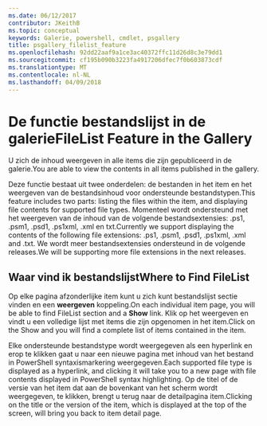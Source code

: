 ```yaml
---
ms.date: 06/12/2017
contributor: JKeithB
ms.topic: conceptual
keywords: Galerie, powershell, cmdlet, psgallery
title: psgallery_filelist_feature
ms.openlocfilehash: 92dd22aaf9a1ce3ac40372ffc11d26d8c3e79dd1
ms.sourcegitcommit: cf195b090b3223fa4917206dfec7f0b603873cdf
ms.translationtype: MT
ms.contentlocale: nl-NL
ms.lasthandoff: 04/09/2018
---
```

# <a name="filelist-feature-in-the-gallery"></a><span data-ttu-id="f7056-103">De functie bestandslijst in de galerie</span><span class="sxs-lookup"><span data-stu-id="f7056-103">FileList Feature in the Gallery</span></span>

<span data-ttu-id="f7056-104">U zich de inhoud weergeven in alle items die zijn gepubliceerd in de galerie.</span><span class="sxs-lookup"><span data-stu-id="f7056-104">You are able to view the contents in all items published in the gallery.</span></span>

<span data-ttu-id="f7056-105">Deze functie bestaat uit twee onderdelen: de bestanden in het item en het weergeven van de bestandsinhoud voor ondersteunde bestandstypen.</span><span class="sxs-lookup"><span data-stu-id="f7056-105">This feature includes two parts: listing the files within the item, and displaying file contents for supported file types.</span></span> <span data-ttu-id="f7056-106">Momenteel wordt ondersteund met het weergeven van de inhoud van de volgende bestandsextensies: .ps1, .psm1, .psd1, .ps1xml, .xml en txt.</span><span class="sxs-lookup"><span data-stu-id="f7056-106">Currently we support displaying the contents of the following file extensions: .ps1, .psm1, .psd1, .ps1xml, .xml and .txt.</span></span> <span data-ttu-id="f7056-107">We wordt meer bestandsextensies ondersteund in de volgende releases.</span><span class="sxs-lookup"><span data-stu-id="f7056-107">We will be supporting more file extensions in the next releases.</span></span>

## <a name="where-to-find-filelist"></a><span data-ttu-id="f7056-108">Waar vind ik bestandslijst</span><span class="sxs-lookup"><span data-stu-id="f7056-108">Where to Find FileList</span></span>
<span data-ttu-id="f7056-109">Op elke pagina afzonderlijke item kunt u zich kunt bestandslijst sectie vinden en een **weergeven** koppeling.</span><span class="sxs-lookup"><span data-stu-id="f7056-109">On each individual item page, you will be able to find FileList section and a **Show** link.</span></span> <span data-ttu-id="f7056-110">Klik op het weergeven en vindt u een volledige lijst met items die zijn opgenomen in het item.</span><span class="sxs-lookup"><span data-stu-id="f7056-110">Click on the Show and you will find a complete list of items contained in the item.</span></span>

<span data-ttu-id="f7056-111">Elke ondersteunde bestandstype wordt weergegeven als een hyperlink en erop te klikken gaat u naar een nieuwe pagina met inhoud van het bestand in PowerShell syntaxismarkering weergegeven.</span><span class="sxs-lookup"><span data-stu-id="f7056-111">Each supported file type is displayed as a hyperlink, and clicking it will take you to a new page with file contents displayed in PowerShell syntax highlighting.</span></span> <span data-ttu-id="f7056-112">Op de titel of de versie van het item dat aan de bovenkant van het scherm wordt weergegeven, te klikken, brengt u terug naar de detailpagina item.</span><span class="sxs-lookup"><span data-stu-id="f7056-112">Clicking on the title or the version of the item, which is displayed at the top of the screen, will bring you back to item detail page.</span></span>